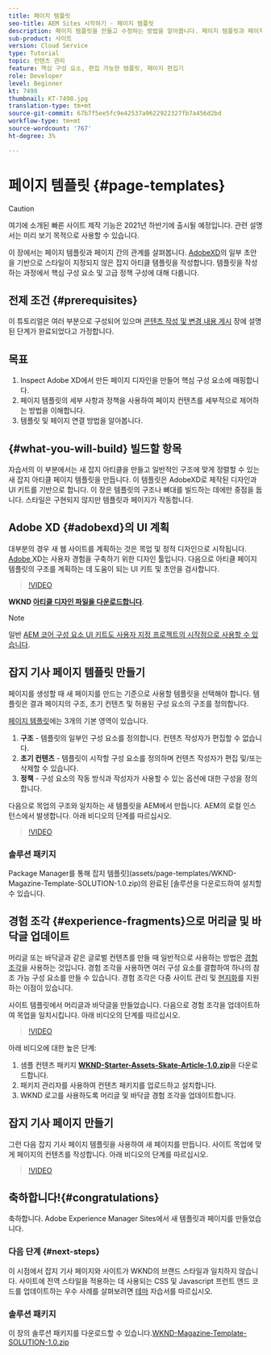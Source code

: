 ```yaml
---
title: 페이지 템플릿
seo-title: AEM Sites 시작하기 - 페이지 템플릿
description: 페이지 템플릿을 만들고 수정하는 방법을 알아봅니다. 페이지 템플릿과 페이지 간의 관계를 파악합니다. 컨텐트에 대한 세부적인 거버넌스 및 브랜드 일관성을 제공하기 위해 페이지 템플릿의 정책을 구성하는 방법에 대해 알아봅니다.  Adobe XD의 초안을 기반으로 잘 구성된 잡지 아티클 템플릿이 생성됩니다.
sub-product: 사이트
version: Cloud Service
type: Tutorial
topic: 컨텐츠 관리
feature: 핵심 구성 요소, 편집 가능한 템플릿, 페이지 편집기
role: Developer
level: Beginner
kt: 7498
thumbnail: KT-7498.jpg
translation-type: tm+mt
source-git-commit: 67b7f5ee5fc9e42537a9622922327fb7a456d2bd
workflow-type: tm+mt
source-wordcount: '767'
ht-degree: 3%

---
```



# 페이지 템플릿 {#page-templates}

>[!CAUTION]
>
> 여기에 소개된 빠른 사이트 제작 기능은 2021년 하반기에 출시될 예정입니다. 관련 설명서는 미리 보기 목적으로 사용할 수 있습니다.

이 장에서는 페이지 템플릿과 페이지 간의 관계를 살펴봅니다. [AdobeXD](https://www.adobe.com/products/xd.html)의 일부 초안을 기반으로 스타일이 지정되지 않은 잡지 아티클 템플릿을 작성합니다. 템플릿을 작성하는 과정에서 핵심 구성 요소 및 고급 정책 구성에 대해 다룹니다.

## 전제 조건 {#prerequisites}

이 튜토리얼은 여러 부분으로 구성되어 있으며 [콘텐츠 작성 및 변경 내용 게시](./author-content-publish.md) 장에 설명된 단계가 완료되었다고 가정합니다.

## 목표

1. Inspect Adobe XD에서 만든 페이지 디자인을 만들어 핵심 구성 요소에 매핑합니다.
1. 페이지 템플릿의 세부 사항과 정책을 사용하여 페이지 컨텐츠를 세부적으로 제어하는 방법을 이해합니다.
1. 템플릿 및 페이지 연결 방법을 알아봅니다.

## {#what-you-will-build} 빌드할 항목

자습서의 이 부분에서는 새 잡지 아티클을 만들고 일반적인 구조에 맞게 정렬할 수 있는 새 잡지 아티클 페이지 템플릿을 만듭니다. 이 템플릿은 AdobeXD로 제작된 디자인과 UI 키트를 기반으로 합니다. 이 장은 템플릿의 구조나 뼈대를 빌드하는 데에만 중점을 둡니다. 스타일은 구현되지 않지만 템플릿과 페이지가 작동합니다.

## Adobe XD {#adobexd}의 UI 계획

대부분의 경우 새 웹 사이트를 계획하는 것은 목업 및 정적 디자인으로 시작됩니다. [Adobe ](https://www.adobe.com/products/xd.html) XD는 사용자 경험을 구축하기 위한 디자인 툴입니다. 다음으로 아티클 페이지 템플릿의 구조를 계획하는 데 도움이 되는 UI 키트 및 초안을 검사합니다.

>[!VIDEO](https://video.tv.adobe.com/v/30214/?quality=12&learn=on)

**WKND  [아티클 디자인 파일을 다운로드합니다](https://github.com/adobe/aem-guides-wknd/releases/download/aem-guides-wknd-0.0.2/AEM_UI-kit-WKND-article-design.xd)**.

>[!NOTE]
>
> 일반 [AEM 코어 구성 요소 UI 키트도 사용자 지정 프로젝트의 시작점으로 사용할 수 있습니다](https://experienceleague.adobe.com/docs/experience-manager-learn/assets/AEM-CoreComponents-UI-Kit.xd).

## 잡지 기사 페이지 템플릿 만들기

페이지를 생성할 때 새 페이지를 만드는 기준으로 사용할 템플릿을 선택해야 합니다. 템플릿은 결과 페이지의 구조, 초기 컨텐츠 및 허용된 구성 요소의 구조를 정의합니다.

[페이지 템플릿](https://experienceleague.adobe.com/docs/experience-manager-cloud-service/sites/authoring/features/templates.html)에는 3개의 기본 영역이 있습니다.

1. **구조**  - 템플릿의 일부인 구성 요소를 정의합니다. 컨텐츠 작성자가 편집할 수 없습니다.
1. **초기 컨텐츠**  - 템플릿이 시작할 구성 요소를 정의하며 컨텐츠 작성자가 편집 및/또는 삭제할 수 있습니다.
1. **정책**  - 구성 요소의 작동 방식과 작성자가 사용할 수 있는 옵션에 대한 구성을 정의합니다.

다음으로 목업의 구조와 일치하는 새 템플릿을 AEM에서 만듭니다. AEM의 로컬 인스턴스에서 발생합니다. 아래 비디오의 단계를 따르십시오.

>[!VIDEO](https://video.tv.adobe.com/v/332915/?quality=12&learn=on)

### 솔루션 패키지

Package Manager를 통해 잡지 템플릿](assets/page-templates/WKND-Magazine-Template-SOLUTION-1.0.zip)의 완료된 [솔루션을 다운로드하여 설치할 수 있습니다.

## 경험 조각 {#experience-fragments}으로 머리글 및 바닥글 업데이트

머리글 또는 바닥글과 같은 글로벌 컨텐츠를 만들 때 일반적으로 사용하는 방법은 [경험 조각](https://experienceleague.adobe.com/docs/experience-manager-learn/sites/experience-fragments/experience-fragments-feature-video-use.html)을 사용하는 것입니다. 경험 조각을 사용하면 여러 구성 요소를 결합하여 하나의 참조 가능 구성 요소를 만들 수 있습니다. 경험 조각은 다중 사이트 관리 및 [현지화](https://experienceleague.adobe.com/docs/experience-manager-core-components/using/components/experience-fragment.html?lang=en#localized-site-structure)를 지원하는 이점이 있습니다.

사이트 템플릿에서 머리글과 바닥글을 만들었습니다. 다음으로 경험 조각을 업데이트하여 목업을 일치시킵니다. 아래 비디오의 단계를 따르십시오.

>[!VIDEO](https://video.tv.adobe.com/v/332916/?quality=12&learn=on)

아래 비디오에 대한 높은 단계:

1. 샘플 컨텐츠 패키지 **[WKND-Starter-Assets-Skate-Article-1.0.zip](assets/page-templates/WKND-Starter-Assets-Skate-Article-1.0.zip)**&#x200B;을 다운로드합니다.
1. 패키지 관리자를 사용하여 컨텐츠 패키지를 업로드하고 설치합니다.
1. WKND 로고를 사용하도록 머리글 및 바닥글 경험 조각을 업데이트합니다.

## 잡지 기사 페이지 만들기

그런 다음 잡지 기사 페이지 템플릿을 사용하여 새 페이지를 만듭니다. 사이트 목업에 맞게 페이지의 컨텐츠를 작성합니다. 아래 비디오의 단계를 따르십시오.

>[!VIDEO](https://video.tv.adobe.com/v/332917/?quality=12&learn=on)

## 축하합니다!{#congratulations}

축하합니다. Adobe Experience Manager Sites에서 새 템플릿과 페이지를 만들었습니다.

### 다음 단계 {#next-steps}

이 시점에서 잡지 기사 페이지와 사이트가 WKND의 브랜드 스타일과 일치하지 않습니다. 사이트에 전역 스타일을 적용하는 데 사용되는 CSS 및 Javascript 프런트 엔드 코드를 업데이트하는 우수 사례를 살펴보려면 [테마](theming.md) 자습서를 따르십시오.

### 솔루션 패키지

이 장의 솔루션 패키지를 다운로드할 수 있습니다.[WKND-Magazine-Template-SOLUTION-1.0.zip](assets/page-templates/WKND-Magazine-Template-SOLUTION-1.0.zip)
